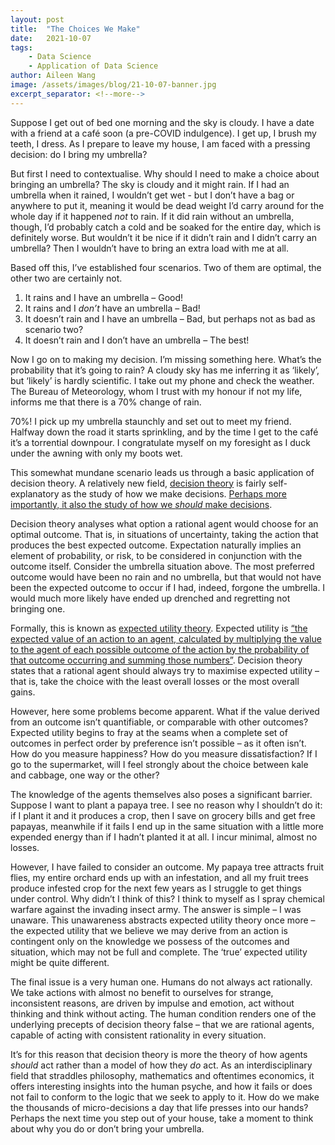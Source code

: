 ```yaml
---
layout: post
title:  "The Choices We Make"
date:   2021-10-07
tags: 
    - Data Science
    - Application of Data Science
author: Aileen Wang
image: /assets/images/blog/21-10-07-banner.jpg
excerpt_separator: <!--more-->
---
```


Suppose I get out of bed one morning and the sky is cloudy. I have a date with a friend at a café soon (a pre-COVID indulgence). I get up, I brush my teeth, I dress. As I prepare to leave my house, I am faced with a pressing decision: do I bring my umbrella?

<!--more-->

But first I need to contextualise. Why should I need to make a choice about bringing an umbrella? The sky is cloudy and it might rain. If I had an umbrella when it rained, I wouldn’t get wet - but I don’t have a bag or anywhere to put it, meaning it would be dead weight I’d carry around for the whole day if it happened *not* to rain. If it did rain without an umbrella, though, I’d probably catch a cold and be soaked for the entire day, which is definitely worse. But wouldn’t it be nice if it didn’t rain and I didn’t carry an umbrella? Then I wouldn’t have to bring an extra load with me at all.

Based off this, I’ve established four scenarios. Two of them are optimal, the other two are certainly not.

1.	It rains and I have an umbrella – Good!
2.	It rains and I *don’t* have an umbrella – Bad!
3.	It doesn’t rain and I have an umbrella – Bad, but perhaps not as bad as scenario two?
4.	It doesn’t rain and I don’t have an umbrella – The best!

Now I go on to making my decision. I’m missing something here. What’s the probability that it’s going to rain? A cloudy sky has me inferring it as ‘likely’, but ‘likely’ is hardly scientific. I take out my phone and check the weather. The Bureau of Meteorology, whom I trust with my honour if not my life, informs me that there is a 70% change of rain. 

70%! I pick up my umbrella staunchly and set out to meet my friend. Halfway down the road it starts sprinkling, and by the time I get to the café it’s a torrential downpour. I congratulate myself on my foresight as I duck under the awning with only my boots wet.

This somewhat mundane scenario leads us through a basic application of decision theory. A relatively new field, [decision theory](https://plato.stanford.edu/entries/decision-theory/#ChaEUThe) is fairly self-explanatory as the study of how we make decisions. [Perhaps more importantly, it also the study of how we _should_ make decisions](https://personal.lse.ac.uk/bradleyr/pdf/Handbook%20-%20Decision%20theory%20(revised).pdf).

Decision theory analyses what option a rational agent would choose for an optimal outcome. That is, in situations of uncertainty, taking the action that produces the best expected outcome. Expectation naturally implies an element of probability, or risk, to be considered in conjunction with the outcome itself. Consider the umbrella situation above. The most preferred outcome would have been no rain and no umbrella, but that would not have been the expected outcome to occur if I had, indeed, forgone the umbrella. I would much more likely have ended up drenched and regretting not bringing one.

Formally, this is known as [expected utility theory](https://plato.stanford.edu/entries/rationality-normative-utility/). Expected utility is [“the expected value of an action to an agent, calculated by multiplying the value to the agent of each possible outcome of the action by the probability of that outcome occurring and summing those numbers”](https://www.britannica.com/topic/expected-utility). Decision theory states that a rational agent should always try to maximise expected utility – that is, take the choice with the least  overall losses or the most overall gains.

However, here some problems become apparent. What if the value derived from an outcome isn’t quantifiable, or comparable with other outcomes? Expected utility begins to fray at the seams when a complete set of outcomes in perfect order by preference isn’t possible – as it often isn’t. How do you measure happiness? How do you measure dissatisfaction? If I go to the supermarket, will I feel strongly about the choice between kale and cabbage, one way or the other? 

The knowledge of the agents themselves also poses a significant barrier. Suppose I want to plant a papaya tree. I see no reason why I shouldn’t do it: if I plant it and it produces a crop, then I save on grocery bills and get free papayas, meanwhile if it fails I end up in the same situation with a little more expended energy than if I hadn’t planted it at all. I incur minimal, almost no losses.

However, I have failed to consider an outcome. My papaya tree attracts fruit flies, my entire orchard ends up with an infestation, and all my fruit trees produce infested crop for the next few years as I struggle to get things under control. Why didn’t I think of this? I think to myself as I spray chemical warfare against the invading insect army. The answer is simple – I was unaware. This unawareness abstracts expected utility theory once more – the expected utility that we believe we may derive from an action is contingent only on the knowledge we possess of the outcomes and situation, which may not be full and complete. The ‘true’ expected utility might be quite different. 

The final issue is a very human one. Humans do not always act rationally. We take actions with almost no benefit to ourselves for strange, inconsistent reasons, are driven by impulse and emotion, act without thinking and think without acting. The human condition renders one of the underlying precepts of decision theory false – that we are rational agents, capable of acting with consistent rationality in every situation.

It’s for this reason that decision theory is more the theory of how agents _should_ act rather than a model of how they _do_ act. As an interdisciplinary field that straddles philosophy, mathematics and oftentimes economics, it offers interesting insights into the human psyche, and how it fails or does not fail to conform to the logic that we seek to apply to it. How do we make the thousands of micro-decisions a day that life presses into our hands? Perhaps the next time you step out of your house, take a moment to think about why you do or don’t bring your umbrella.
